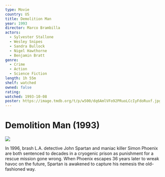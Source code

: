 ```yaml
---
type: Movie
country: US
title: Demolition Man
year: 1993
director: Marco Brambilla
actors:
  - Sylvester Stallone
  - Wesley Snipes
  - Sandra Bullock
  - Nigel Hawthorne
  - Benjamin Bratt
genre:
  - Crime
  - Action
  - Science Fiction
length: 1h 55m
shelf: watched
owned: false
rating:
watched: 1993-10-08
poster: https://image.tmdb.org/t/p/w500/dq6AmlVFo92PRuoLCcIyFdoRuxf.jpg
---
```


# Demolition Man (1993)

![](https://image.tmdb.org/t/p/w500/dq6AmlVFo92PRuoLCcIyFdoRuxf.jpg)

In 1996, brash L.A. detective John Spartan and maniac killer Simon Phoenix are both sentenced to decades in a cryogenic prison as punishment for a rescue mission gone wrong. When Phoenix escapes 36 years later to wreak havoc on the future, Spartan is awakened to capture his nemesis the old-fashioned way.